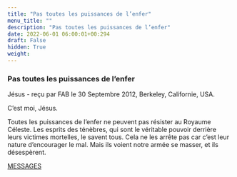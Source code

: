 ```yaml
---
title: "Pas toutes les puissances de l’enfer"
menu_title: ""
description: "Pas toutes les puissances de l’enfer"
date: 2022-06-01 06:00:01+00:294
draft: False
hidden: True
weight:
---
```

### Pas toutes les puissances de l’enfer

Jésus - reçu par FAB le 30 Septembre 2012, Berkeley, Californie, USA.

C’est moi, Jésus.

Toutes les puissances de l’enfer ne peuvent pas résister au Royaume Céleste. Les esprits des ténèbres, qui sont le véritable pouvoir derrière leurs victimes mortelles, le savent tous. Cela ne les arrête pas car c’est leur nature d’encourager le mal. Mais ils voient notre armée se masser, et ils désespèrent.

[MESSAGES](fr-contemporary-messages/fr-contemporary-messages-by-date-order/fr-contemporary-messages-2012/)
